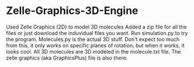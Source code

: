 # Zelle-Graphics-3D-Engine
Used Zelle Graphics (2D) to model 3D molecules
Added a zip file for all the files or just download the induvidual files you want.
Run simulation.py to try the program.
Molecules.py is the actual 3D stuff.
Don't expect too much from this, it only works on specific planes of rotation, but when it works, it looks cool.
All 3D molecules are 3D modeled in the molecule.txt file.
The zelle graphics (aka GraphicsPlus) file is also there.

